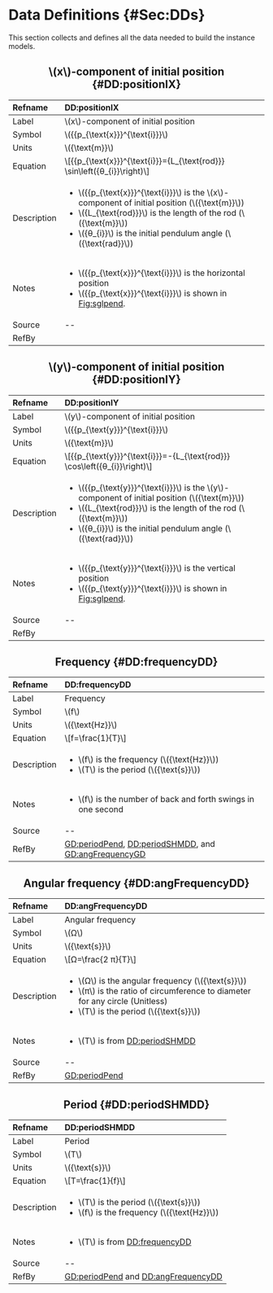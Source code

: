 # Data Definitions {#Sec:DDs}

This section collects and defines all the data needed to build the instance models.

<div align="center">

## \\(x\\)-component of initial position {#DD:positionIX}

</div>

|Refname    |DD:positionIX                                                                                                                                                                                                                                                             |
|:----------|:-------------------------------------------------------------------------------------------------------------------------------------------------------------------------------------------------------------------------------------------------------------------------|
|Label      |\\(x\\)-component of initial position                                                                                                                                                                                                                                     |
|Symbol     |\\({{p\_{\text{x}}}^{\text{i}}}\\)                                                                                                                                                                                                                                        |
|Units      |\\({\text{m}}\\)                                                                                                                                                                                                                                                          |
|Equation   |\\[{{p\_{\text{x}}}^{\text{i}}}={L\_{\text{rod}}} \sin\left({θ\_{i}}\right)\\]                                                                                                                                                                                            |
|Description|<ul><li>\\({{p\_{\text{x}}}^{\text{i}}}\\) is the \\(x\\)-component of initial position (\\({\text{m}}\\))</li><li>\\({L\_{\text{rod}}}\\) is the length of the rod (\\({\text{m}}\\))</li><li>\\({θ\_{i}}\\) is the initial pendulum angle (\\({\text{rad}}\\))</li></ul>|
|Notes      |<ul><li>\\({{p\_{\text{x}}}^{\text{i}}}\\) is the horizontal position</li><li>\\({{p\_{\text{x}}}^{\text{i}}}\\) is shown in [Fig:sglpend](./SecPhysSyst.md#Figure:sglpend).</li></ul>                                                                                    |
|Source     |--                                                                                                                                                                                                                                                                        |
|RefBy      |                                                                                                                                                                                                                                                                          |

<div align="center">

## \\(y\\)-component of initial position {#DD:positionIY}

</div>

|Refname    |DD:positionIY                                                                                                                                                                                                                                                             |
|:----------|:-------------------------------------------------------------------------------------------------------------------------------------------------------------------------------------------------------------------------------------------------------------------------|
|Label      |\\(y\\)-component of initial position                                                                                                                                                                                                                                     |
|Symbol     |\\({{p\_{\text{y}}}^{\text{i}}}\\)                                                                                                                                                                                                                                        |
|Units      |\\({\text{m}}\\)                                                                                                                                                                                                                                                          |
|Equation   |\\[{{p\_{\text{y}}}^{\text{i}}}=-{L\_{\text{rod}}} \cos\left({θ\_{i}}\right)\\]                                                                                                                                                                                           |
|Description|<ul><li>\\({{p\_{\text{y}}}^{\text{i}}}\\) is the \\(y\\)-component of initial position (\\({\text{m}}\\))</li><li>\\({L\_{\text{rod}}}\\) is the length of the rod (\\({\text{m}}\\))</li><li>\\({θ\_{i}}\\) is the initial pendulum angle (\\({\text{rad}}\\))</li></ul>|
|Notes      |<ul><li>\\({{p\_{\text{y}}}^{\text{i}}}\\) is the vertical position</li><li>\\({{p\_{\text{y}}}^{\text{i}}}\\) is shown in [Fig:sglpend](./SecPhysSyst.md#Figure:sglpend).</li></ul>                                                                                      |
|Source     |--                                                                                                                                                                                                                                                                        |
|RefBy      |                                                                                                                                                                                                                                                                          |

<div align="center">

## Frequency {#DD:frequencyDD}

</div>

|Refname    |DD:frequencyDD                                                                                                                                  |
|:----------|:-----------------------------------------------------------------------------------------------------------------------------------------------|
|Label      |Frequency                                                                                                                                       |
|Symbol     |\\(f\\)                                                                                                                                         |
|Units      |\\({\text{Hz}}\\)                                                                                                                               |
|Equation   |\\[f=\frac{1}{T}\\]                                                                                                                             |
|Description|<ul><li>\\(f\\) is the frequency (\\({\text{Hz}}\\))</li><li>\\(T\\) is the period (\\({\text{s}}\\))</li></ul>                                 |
|Notes      |<ul><li>\\(f\\) is the number of back and forth swings in one second</li></ul>                                                                  |
|Source     |--                                                                                                                                              |
|RefBy      |[GD:periodPend](./SecGDs.md#GD:periodPend), [DD:periodSHMDD](./SecDDs.md#DD:periodSHMDD), and [GD:angFrequencyGD](./SecGDs.md#GD:angFrequencyGD)|

<div align="center">

## Angular frequency {#DD:angFrequencyDD}

</div>

|Refname    |DD:angFrequencyDD                                                                                                                                                                                         |
|:----------|:---------------------------------------------------------------------------------------------------------------------------------------------------------------------------------------------------------|
|Label      |Angular frequency                                                                                                                                                                                         |
|Symbol     |\\(Ω\\)                                                                                                                                                                                                   |
|Units      |\\({\text{s}}\\)                                                                                                                                                                                          |
|Equation   |\\[Ω=\frac{2 π}{T}\\]                                                                                                                                                                                     |
|Description|<ul><li>\\(Ω\\) is the angular frequency (\\({\text{s}}\\))</li><li>\\(π\\) is the ratio of circumference to diameter for any circle (Unitless)</li><li>\\(T\\) is the period (\\({\text{s}}\\))</li></ul>|
|Notes      |<ul><li>\\(T\\) is from [DD:periodSHMDD](./SecDDs.md#DD:periodSHMDD)</li></ul>                                                                                                                            |
|Source     |--                                                                                                                                                                                                        |
|RefBy      |[GD:periodPend](./SecGDs.md#GD:periodPend)                                                                                                                                                                |

<div align="center">

## Period {#DD:periodSHMDD}

</div>

|Refname    |DD:periodSHMDD                                                                                                 |
|:----------|:--------------------------------------------------------------------------------------------------------------|
|Label      |Period                                                                                                         |
|Symbol     |\\(T\\)                                                                                                        |
|Units      |\\({\text{s}}\\)                                                                                               |
|Equation   |\\[T=\frac{1}{f}\\]                                                                                            |
|Description|<ul><li>\\(T\\) is the period (\\({\text{s}}\\))</li><li>\\(f\\) is the frequency (\\({\text{Hz}}\\))</li></ul>|
|Notes      |<ul><li>\\(T\\) is from [DD:frequencyDD](./SecDDs.md#DD:frequencyDD)</li></ul>                                 |
|Source     |--                                                                                                             |
|RefBy      |[GD:periodPend](./SecGDs.md#GD:periodPend) and [DD:angFrequencyDD](./SecDDs.md#DD:angFrequencyDD)              |
